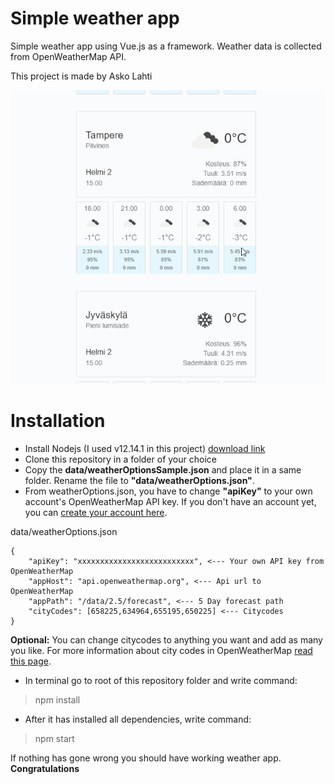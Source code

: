 # Simple weather app
Simple weather app using Vue.js as a framework. Weather data is collected from OpenWeatherMap API.

This project is made by Asko Lahti

![Alt](weatherapp.gif)

# Installation
* Install Nodejs (I used v12.14.1 in this project) [download link](https://nodejs.org/en/)
* Clone this repository in a folder of your choice
* Copy the **data/weatherOptionsSample.json** and place it in a same folder. Rename the file to **"data/weatherOptions.json"**.
* From weatherOptions.json, you have to change **"apiKey"** to your own account's OpenWeatherMap API key. If you don't have an account yet, you can [create your account here](https://openweathermap.org/).


data/weatherOptions.json
```
{
    "apiKey": "xxxxxxxxxxxxxxxxxxxxxxxxxx", <--- Your own API key from OpenWeatherMap
    "appHost": "api.openweathermap.org", <--- Api url to OpenWeatherMap
    "appPath": "/data/2.5/forecast", <--- 5 Day forecast path
    "cityCodes": [658225,634964,655195,650225] <--- Citycodes
}
```
**Optional:** You can change citycodes to anything you want and add as many you like. For more information about city codes in OpenWeatherMap [read this page](https://openweathermap.org/forecast5).

* In terminal go to root of this repository folder and write command:
> npm install
* After it has installed all dependencies, write command:
> npm start

If nothing has gone wrong you should have working weather app. **Congratulations**